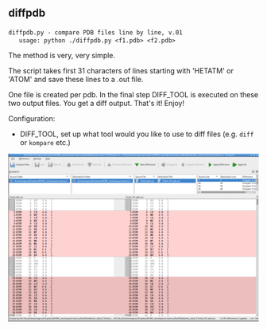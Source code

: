 diffpdb
-------------------------------------------------------------------------------

    diffpdb.py - compare PDB files line by line, v.01
       usage: python ./diffpdb.py <f1.pdb> <f2.pdb>

The method is very, very simple. 

The script takes first 31 characters of lines starting with 
'HETATM' or 'ATOM' and save these lines to a <filename>.out file.

One file is created per pdb. In the final step DIFF_TOOL is executed
 on these two output files. You get a diff output. That's it! Enjoy!

Configuration:

 * DIFF_TOOL, set up what tool would you like to use to diff files (e.g. `diff` or `kompare` etc.)

![screenshot](screenshot.png)
